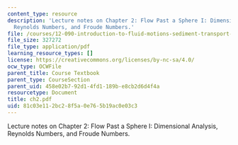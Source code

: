 ```yaml
---
content_type: resource
description: 'Lecture notes on Chapter 2: Flow Past a Sphere I: Dimensional Analysis,
  Reynolds Numbers, and Froude Numbers.'
file: /courses/12-090-introduction-to-fluid-motions-sediment-transport-and-current-generated-sedimentary-structures-fall-2006/81c03e112bc28f5a0e765b19ac0e03c3_ch2.pdf
file_size: 327272
file_type: application/pdf
learning_resource_types: []
license: https://creativecommons.org/licenses/by-nc-sa/4.0/
ocw_type: OCWFile
parent_title: Course Textbook
parent_type: CourseSection
parent_uid: 458e02b7-92d1-4fd1-189b-e8cb2d6d4f4a
resourcetype: Document
title: ch2.pdf
uid: 81c03e11-2bc2-8f5a-0e76-5b19ac0e03c3
---
```

Lecture notes on Chapter 2: Flow Past a Sphere I: Dimensional Analysis, Reynolds Numbers, and Froude Numbers.